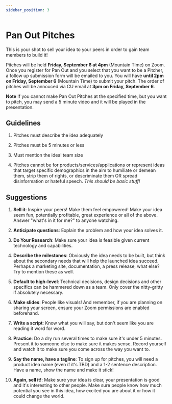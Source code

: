 ```yaml
---
sidebar_position: 3
---
```


# Pan Out Pitches

This is your shot to sell your idea to your peers in order to gain team members to build it!

Pitches will be held **Friday, September 6 at 4pm** (Mountain Time) on Zoom. Once you register for Pan Out and you select that you want to be a Pitcher, a follow up submission form will be emailed to you. You will have **until 2pm on Friday, September 6** (Mountain Time) to submit your pitch. The order of pitches will be annouced via CU email at **3pm on Friday, September 6**. 

**Note** If you cannot make Pan Out Pitches at the specified time, but you want to pitch, you may send a 5 minute video and it will be played in the presentation.

## Guidelines

1. Pitches must describe the idea adequately

1. Pitches must be 5 minutes or less

1. Must mention the ideal team size

1. Pitches cannot be for products/services/applications or represent ideas that target specific demographics in the aim to humiliate or demean them, strip them of rights, or descriminate them OR spread disinformation or hateful speech. *This should be basic stuff!*

## Suggestions

1. **Sell it**: Inspire your peers! Make them feel empowered! Make your idea seem fun, potentially profitable, great experience or all of the above. Answer "what's in it for me?" to anyone watching.

1. **Anticipate questions**: Explain the problem and how your idea solves it.

1. **Do Your Research**: Make sure your idea is feasible given current technology and capabilities. 

1. **Describe the milestones**: Obviously the idea needs to be built, but think about the secondary needs that will help the launched idea succeed. Perhaps a marketing site, documentation, a press release, what else? Try to mention these as well. 

1. **Default to high-level**: Technical decisions, design decisions and other specifics can be hammered down as a team. Only cover the nitty-gritty if absolutely necessary.

1. **Make slides**: People like visuals! And remember, if you are planning on sharing your screen, ensure your Zoom permissions are enabled beforehand.

1. **Write a script**: Know what you will say, but don't seem like you are reading it word for word.

1. **Practice**: Do a dry run several times to make sure it's under 5 minutes. Present it to someone else to make sure it makes sense. Record yourself and watch it to make sure you come across the way you want to.

1. **Say the name, have a tagline**: To sign up for pitches, you will need a product idea name (even if it's TBD) and a 1-2 sentence description. Have a name, show the name and make it stick!

1. **Again, sell it!**: Make sure your idea is clear, your presentation is good and it's interesting to other people. Make sure people know how much potential you see in this idea, how excited you are about it or how it could change the world.
